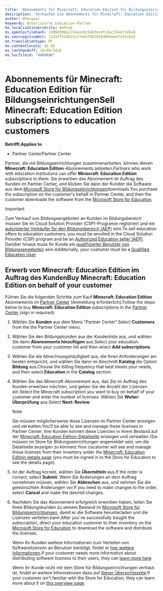 ```yaml
---
title: 'Abonnements für Minecraft: Education Edition für Bildungseinrichtungen verkaufen'
description: 'Verkaufen Sie Abonnements für Minecraft: Education Edition an qualifizierte Bildungseinrichtungen.'
author: KPacquer
keywords: Autorisierte Education-Partner
ms.localizationpriority: medium
ms.openlocfilehash: cb968300a2254aac6c56b3ecdfc8ac32eb7345a8
ms.sourcegitcommit: 123a7f53d633c27eb5f982926d856de47afb1042
ms.translationtype: MT
ms.contentlocale: de-DE
ms.lasthandoff: 10/09/2018
ms.locfileid: "4489686"
---
```

# <a name="sell-minecraft-education-edition-subscriptions-to-education-customers"></a><span data-ttu-id="26861-104">Abonnements für Minecraft: Education Edition für Bildungseinrichtungen</span><span class="sxs-lookup"><span data-stu-id="26861-104">Sell Minecraft: Education Edition subscriptions to education customers</span></span>

**<span data-ttu-id="26861-105">Betrifft:</span><span class="sxs-lookup"><span data-stu-id="26861-105">Applies to</span></span>**

-  <span data-ttu-id="26861-106">Partner Center</span><span class="sxs-lookup"><span data-stu-id="26861-106">Partner Center</span></span>

<span data-ttu-id="26861-107">Partner, die mit Bildungseinrichtungen zusammenarbeiten, können diesen **Minecraft: Education Edition**-Abonnements anbieten.</span><span class="sxs-lookup"><span data-stu-id="26861-107">Partners who work with education institutions can offer **Minecraft: Education Edition** subscriptions to them.</span></span> <span data-ttu-id="26861-108">Sie erwerben das Abonnement im Auftrag des Kunden im Partner Center, und klicken Sie dann der Kunden die Software aus dem [Microsoft Store für Bildungseinrichtungen](https://educationstore.microsoft.com)downloads.</span><span class="sxs-lookup"><span data-stu-id="26861-108">You purchase the subscription on the customer's behalf in Partner Center, and then the customer downloads the software from the [Microsoft Store for Education](https://educationstore.microsoft.com).</span></span> 

>[!IMPORTANT]
><span data-ttu-id="26861-109">Zum Verkauf von Bildungsangeboten an Kunden im Bildungsbereich müssen Sie im Cloud Solution Provider (CSP)-Programm registriert und ein [autorisierter Verkäufer für den Bildungsbereich (AEP)](https://www.mepn.com) sein.</span><span class="sxs-lookup"><span data-stu-id="26861-109">To sell education offers to education customers, you must be enrolled in the Cloud Solution Provider (CSP) program and be an [Authorized Education seller (AEP)](https://www.mepn.com).</span></span> <span data-ttu-id="26861-110">Darüber hinaus muss Ihr Kunde ein [qualifizierter Benutzer von Bildungsangeboten](http://www.microsoftvolumelicensing.com/DocumentSearch.aspx?Mode=3&DocumentTypeId=7) sein.</span><span class="sxs-lookup"><span data-stu-id="26861-110">Additionally, your customer must be a [Qualified Education User](http://www.microsoftvolumelicensing.com/DocumentSearch.aspx?Mode=3&DocumentTypeId=7).</span></span>  

 
## <a name="buy-minecraft-education-edition-on-behalf-of-your-customer"></a><span data-ttu-id="26861-111">Erwerb von **Minecraft: Education Edition** im Auftrag des Kunden</span><span class="sxs-lookup"><span data-stu-id="26861-111">Buy **Minecraft: Education Edition** on behalf of your customer</span></span>

<span data-ttu-id="26861-112">Führen Sie die folgenden Schritte zum Kauf **Minecraft: Education Edition** Abonnements im [Partner Center](https://partnercenter.microsoft.com/pcv/dashboard/overview
) (Anmeldung erforderlich):</span><span class="sxs-lookup"><span data-stu-id="26861-112">Follow the steps below to buy **Minecraft: Education Edition** subscriptions in the [Partner Center](https://partnercenter.microsoft.com/pcv/dashboard/overview
) (sign in required):</span></span>

  1.  <span data-ttu-id="26861-113">Wählen Sie **Kunden** aus dem Menü "Partner Center".</span><span class="sxs-lookup"><span data-stu-id="26861-113">Select **Customers** from the the Partner Center menu.</span></span>
  
  2.  <span data-ttu-id="26861-114">Wählen Sie den Bildungskunden aus der Kundenliste aus, und wählen Sie dann **Abonnements hinzufügen** aus.</span><span class="sxs-lookup"><span data-stu-id="26861-114">Select your education customer from your customer list and then select **Add subscriptions**.</span></span>
  
  3.  <span data-ttu-id="26861-115">Wählen Sie die Abrechnungshäufigkeit aus, die Ihren Anforderungen am besten entspricht, und wählen Sie dann im Abschnitt **Katalog** die Option **Bildung** aus.</span><span class="sxs-lookup"><span data-stu-id="26861-115">Choose the billing frequency that best meets your needs, and then select **Education** in the **Catalog** section.</span></span>

  4.  <span data-ttu-id="26861-116">Wählen Sie das Minecraft-Abonnement aus, das Sie im Auftrag des Kunden erwerben möchten, und geben Sie die Anzahl der Lizenzen ein.</span><span class="sxs-lookup"><span data-stu-id="26861-116">Select the Minecraft subscription you want to buy on behalf of your customer and enter the number of licenses.</span></span> <span data-ttu-id="26861-117">Wählen Sie **Weiter: Überprüfung** aus.</span><span class="sxs-lookup"><span data-stu-id="26861-117">Select **Next: Review**.</span></span>

      >[!NOTE]
      ><span data-ttu-id="26861-118">Sie müssen möglicherweise diese Lizenzen im Partner Center anzeigen und verwalten.</span><span class="sxs-lookup"><span data-stu-id="26861-118">You'll be able to see and manage these licenses in Partner Center.</span></span> <span data-ttu-id="26861-119">Ihre Kunden können diese Lizenzen in ihrem Bestand auf der [Minecraft: Education Edition-Detailseite](https://educationstore.microsoft.com/en-us/store/details/minecraft-education-edition/9nblggh4r2r6) anzeigen und verwalten (Sie müssen im Store für Bildungseinrichtungen angemeldet sein, um die Detailseite anzeigen zu können).</span><span class="sxs-lookup"><span data-stu-id="26861-119">Your cucstomer will see and manage these licenses from their inventory under the [Minecraft: Education Edition details page](https://educationstore.microsoft.com/en-us/store/details/minecraft-education-edition/9nblggh4r2r6) (you must be signed in to the Store for Education to see the details page).</span></span> 

  5.  <span data-ttu-id="26861-120">Ist der Auftrag korrekt, wählen Sie **Übermitteln** aus.</span><span class="sxs-lookup"><span data-stu-id="26861-120">If the order is correct, select **Submit**.</span></span> <span data-ttu-id="26861-121">Wenn Sie Änderungen an dem Auftrag vornehmen müssen, wählen Sie **Abbrechen** aus, und nehmen Sie die gewünschten Änderungen vor.</span><span class="sxs-lookup"><span data-stu-id="26861-121">If you need to make changes to the order, select **Cancel** and make the desired changes.</span></span>   

  6.  <span data-ttu-id="26861-122">Nachdem Sie das Abonnement erfolgreich erworben haben, leiten Sie Ihren Bildungskunden zu seinem Bestand im [Microsoft Store für Bildungseinrichtungen](https://educationstore.microsoft.com), damit er die Software herunterladen und die Lizenzen verteilen kann.</span><span class="sxs-lookup"><span data-stu-id="26861-122">After you've successfully bought the subscription, direct your education customer to their inventory on the [Microsoft Store for Education](https://educationstore.microsoft.com) to download the software and distribute the licenses.</span></span>

      <span data-ttu-id="26861-123">Wenn Ihr Kunden weitere Informationen zum Verteilen von Softwarelizenzen an Benutzer benötigt, findet er [hier weitere Informationen](https://docs.microsoft.com/education/windows/school-get-minecraft#distribute-minecraft).</span><span class="sxs-lookup"><span data-stu-id="26861-123">If your customer needs more information about distributing software licenses to their users, they can [learn more here](https://docs.microsoft.com/education/windows/school-get-minecraft#distribute-minecraft).</span></span>  
  
      <span data-ttu-id="26861-124">Wenn Ihr Kunde nicht mit dem Store für Bildungseinrichtungen vertraut ist, findet er weitere Informationen dazu auf [dieser Übersichtsseite](https://docs.microsoft.com/microsoft-store/windows-store-for-business-overview).</span><span class="sxs-lookup"><span data-stu-id="26861-124">If your customer isn't familiar with the Store for Education, they can learn more about it on [this overview page](https://docs.microsoft.com/microsoft-store/windows-store-for-business-overview).</span></span>  

      

